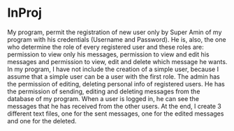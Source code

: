 # InProj

My program, permit the registration of new user only by Super Amin of my program with his credentials (Username and Password). He is, also, the one who determine the role of every registered user  and these roles are:  permission to view only his messages, permission to view and edit his messages and permission to view, edit and delete which message he wants. In my program, I have not include the creation of a simple user, because I assume that a simple user can be a user with the first role.
The admin has the permission of editing, deleting personal info of registered users. He has the permission of sending, editing and deleting messages from the database of my program. 
When a user is logged in, he can see the messages that he has received from the other users.
At the end, I create 3 different text files, one for the sent messages, one for the edited messages and one for the deleted. 
